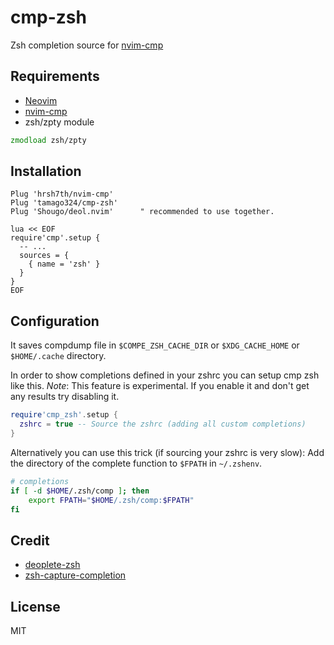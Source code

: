 # cmp-zsh

Zsh completion source for [nvim-cmp](https://github.com/hrsh7th/nvim-cmp)

## Requirements

* [Neovim](https://github.com/neovim/neovim/)
* [nvim-cmp](https://github.com/hrsh7th/nvim-cmp)
* zsh/zpty module

```zsh
zmodload zsh/zpty
```

## Installation

```vim
Plug 'hrsh7th/nvim-cmp'
Plug 'tamago324/cmp-zsh'
Plug 'Shougo/deol.nvim'      " recommended to use together.

lua << EOF
require'cmp'.setup {
  -- ...
  sources = {
    { name = 'zsh' }
  }
}
EOF
```

## Configuration

It saves compdump file in `$COMPE_ZSH_CACHE_DIR` or `$XDG_CACHE_HOME` or
`$HOME/.cache` directory.

In order to show completions defined in your zshrc you can setup cmp zsh like this.
*Note*: This feature is experimental. If you enable it and don't get any
results try disabling it.

```lua
require'cmp_zsh'.setup {
  zshrc = true -- Source the zshrc (adding all custom completions)
}
```

Alternatively you can use this trick (if sourcing your zshrc is very slow):
Add the directory of the complete function to `$FPATH` in `~/.zshenv`.

```zsh
# completions
if [ -d $HOME/.zsh/comp ]; then
    export FPATH="$HOME/.zsh/comp:$FPATH"
fi
```


## Credit

* [deoplete-zsh](https://github.com/deoplete-plugins/deoplete-zsh)
* [zsh-capture-completion](https://github.com/Valodim/zsh-capture-completion)

## License

MIT
